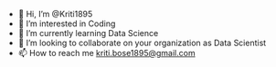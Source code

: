 - 👋 Hi, I’m @Kriti1895
- 👀 I’m interested in Coding
- 🌱 I’m currently learning Data Science
- 💞️ I’m looking to collaborate on your organization as Data Scientist
- 📫 How to reach me kriti.bose1895@gmail.com

<!---
Kriti1895/Kriti1895 is a ✨ special ✨ repository because its `README.md` (this file) appears on your GitHub profile.
You can click the Preview link to take a look at your changes.
--->
